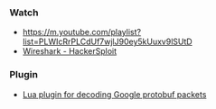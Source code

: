 ### Watch

- https://m.youtube.com/playlist?list=PLWIcRrPLCdUf7wjlJ90ey5kUuxv9lSUtD
- [Wireshark - HackerSploit](https://m.youtube.com/playlist?list=PLBf0hzazHTGPgyxeEj_9LBHiqjtNEjsgt)

### Plugin

- [Lua plugin for decoding Google protobuf packets](https://github.com/128technology/protobuf_dissector)
